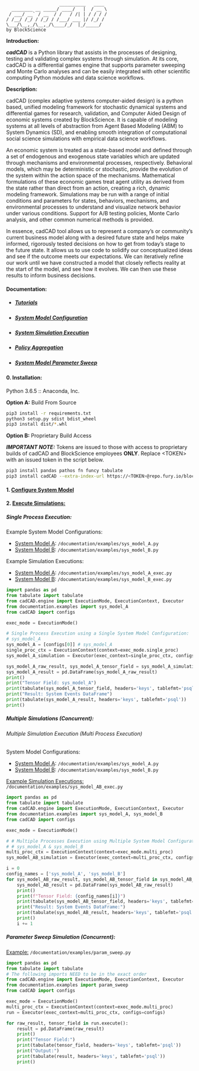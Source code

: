 ```
                    __________   ____ 
  ________ __ _____/ ____/   |  / __ \
 / ___/ __` / __  / /   / /| | / / / /
/ /__/ /_/ / /_/ / /___/ ___ |/ /_/ / 
\___/\__,_/\__,_/\____/_/  |_/_____/  
by BlockScience
```

**Introduction:**

***cadCAD*** is a Python library that assists in the processes of designing, testing and validating complex systems through 
simulation. At its core, cadCAD is a differential games engine that supports parameter sweeping and Monte Carlo analyses 
and can be easily integrated with other scientific computing Python modules and data science workflows.  

**Description:**

cadCAD (complex adaptive systems computer-aided design) is a python based, unified modeling framework for stochastic 
dynamical systems and differential games for research, validation, and Computer Aided Design of economic systems created 
by BlockScience. It is capable of modeling systems at all levels of abstraction from Agent Based Modeling (ABM) to 
System Dynamics (SD), and enabling smooth integration of computational social science simulations with empirical data 
science workflows.


An economic system is treated as a state-based model and defined through a set of endogenous and exogenous state 
variables which are updated through mechanisms and environmental processes, respectively. Behavioral models, which may 
be deterministic or stochastic, provide the evolution of the system within the action space of the mechanisms. 
Mathematical formulations of these economic games treat agent utility as derived from the state rather than direct from 
an action, creating a rich, dynamic modeling framework. Simulations may be run with a range of initial conditions and 
parameters for states, behaviors, mechanisms, and environmental processes to understand and visualize network behavior 
under various conditions. Support for A/B testing policies, Monte Carlo analysis, and other common numerical methods is 
provided.


In essence, cadCAD tool allows us to represent a company’s or community’s current business model along with a desired 
future state and helps make informed, rigorously tested decisions on how to get from today’s stage to the future state. 
It allows us to use code to solidify our conceptualized ideas and see if the outcome meets our expectations. We can 
iteratively refine our work until we have constructed a model that closely reflects reality at the start of the model, 
and see how it evolves. We can then use these results to inform business decisions.

#### Documentation:
* ##### [Tutorials](tutorials)
* ##### [System Model Configuration](documentation/Simulation_Configuration.md)
* ##### [System Simulation Execution](documentation/Simulation_Execution.md)
* ##### [Policy Aggregation](documentation/Policy_Aggregation.md)
* ##### [System Model Parameter Sweep](documentation/System_Model_Parameter_Sweep.md)

#### 0. Installation:

Python 3.6.5 :: Anaconda, Inc.

**Option A:** Build From Source
```bash
pip3 install -r requirements.txt
python3 setup.py sdist bdist_wheel
pip3 install dist/*.whl
```

**Option B:** Proprietary Build Access

***IMPORTANT NOTE:*** Tokens are issued to those with access to proprietary builds of cadCAD and BlockScience employees **ONLY**. 
Replace \<TOKEN\> with an issued token in the script below.
```bash
pip3 install pandas pathos fn funcy tabulate 
pip3 install cadCAD --extra-index-url https://<TOKEN>@repo.fury.io/blockscience/
```


#### 1. [Configure System Model](documentation/Simulation_Configuration.md)

#### 2. [Execute Simulations:](documentation/Simulation_Execution.md)

##### Single Process Execution:
Example System Model Configurations: 
* [System Model A](documentation/examples/sys_model_A.py): 
`/documentation/examples/sys_model_A.py`
* [System Model B](documentation/examples/sys_model_B.py): 
`/documentation/examples/sys_model_B.py`

Example Simulation Executions:
* [System Model A](documentation/examples/sys_model_A_exec.py): 
`/documentation/examples/sys_model_A_exec.py`
* [System Model B](documentation/examples/sys_model_B_exec.py): 
`/documentation/examples/sys_model_B_exec.py`

```python
import pandas as pd
from tabulate import tabulate
from cadCAD.engine import ExecutionMode, ExecutionContext, Executor
from documentation.examples import sys_model_A
from cadCAD import configs

exec_mode = ExecutionMode()

# Single Process Execution using a Single System Model Configuration:
# sys_model_A
sys_model_A = [configs[0]] # sys_model_A
single_proc_ctx = ExecutionContext(context=exec_mode.single_proc)
sys_model_A_simulation = Executor(exec_context=single_proc_ctx, configs=sys_model_A)

sys_model_A_raw_result, sys_model_A_tensor_field = sys_model_A_simulation.execute()
sys_model_A_result = pd.DataFrame(sys_model_A_raw_result)
print()
print("Tensor Field: sys_model_A")
print(tabulate(sys_model_A_tensor_field, headers='keys', tablefmt='psql'))
print("Result: System Events DataFrame")
print(tabulate(sys_model_A_result, headers='keys', tablefmt='psql'))
print()
```

##### Multiple Simulations (Concurrent):
###### Multiple Simulation Execution (Multi Process Execution)
System Model Configurations: 
* [System Model A](documentation/examples/sys_model_A.py): 
`/documentation/examples/sys_model_A.py`
* [System Model B](documentation/examples/sys_model_B.py): 
`/documentation/examples/sys_model_B.py`

[Example Simulation Executions:](documentation/examples/sys_model_AB_exec.py)
`/documentation/examples/sys_model_AB_exec.py`

```python
import pandas as pd
from tabulate import tabulate
from cadCAD.engine import ExecutionMode, ExecutionContext, Executor
from documentation.examples import sys_model_A, sys_model_B
from cadCAD import configs

exec_mode = ExecutionMode()

# # Multiple Processes Execution using Multiple System Model Configurations:
# # sys_model_A & sys_model_B
multi_proc_ctx = ExecutionContext(context=exec_mode.multi_proc)
sys_model_AB_simulation = Executor(exec_context=multi_proc_ctx, configs=configs)

i = 0
config_names = ['sys_model_A', 'sys_model_B']
for sys_model_AB_raw_result, sys_model_AB_tensor_field in sys_model_AB_simulation.execute():
    sys_model_AB_result = pd.DataFrame(sys_model_AB_raw_result)
    print()
    print(f"Tensor Field: {config_names[i]}")
    print(tabulate(sys_model_AB_tensor_field, headers='keys', tablefmt='psql'))
    print("Result: System Events DataFrame:")
    print(tabulate(sys_model_AB_result, headers='keys', tablefmt='psql'))
    print()
    i += 1
```

##### Parameter Sweep Simulation (Concurrent):
[Example:](documentation/examples/param_sweep.py) 
`/documentation/examples/param_sweep.py`

```python
import pandas as pd
from tabulate import tabulate
# The following imports NEED to be in the exact order
from cadCAD.engine import ExecutionMode, ExecutionContext, Executor
from documentation.examples import param_sweep
from cadCAD import configs

exec_mode = ExecutionMode()
multi_proc_ctx = ExecutionContext(context=exec_mode.multi_proc)
run = Executor(exec_context=multi_proc_ctx, configs=configs)

for raw_result, tensor_field in run.execute():
    result = pd.DataFrame(raw_result)
    print()
    print("Tensor Field:")
    print(tabulate(tensor_field, headers='keys', tablefmt='psql'))
    print("Output:")
    print(tabulate(result, headers='keys', tablefmt='psql'))
    print()
```
